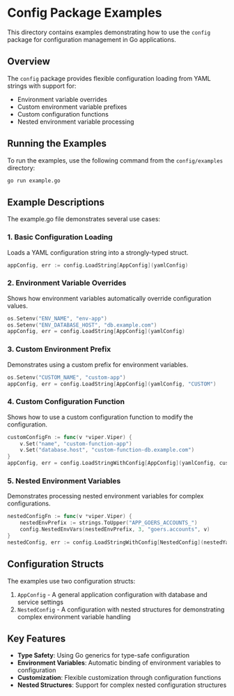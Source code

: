 # Config Package Examples

This directory contains examples demonstrating how to use the `config` package for configuration management in Go applications.

## Overview

The `config` package provides flexible configuration loading from YAML strings with support for:
- Environment variable overrides
- Custom environment variable prefixes
- Custom configuration functions
- Nested environment variable processing

## Running the Examples

To run the examples, use the following command from the `config/examples` directory:

```bash
go run example.go
```

## Example Descriptions

The example.go file demonstrates several use cases:

### 1. Basic Configuration Loading

Loads a YAML configuration string into a strongly-typed struct.

```go
appConfig, err := config.LoadString[AppConfig](yamlConfig)
```

### 2. Environment Variable Overrides

Shows how environment variables automatically override configuration values.

```go
os.Setenv("ENV_NAME", "env-app")
os.Setenv("ENV_DATABASE_HOST", "db.example.com")
appConfig, err = config.LoadString[AppConfig](yamlConfig)
```

### 3. Custom Environment Prefix

Demonstrates using a custom prefix for environment variables.

```go
os.Setenv("CUSTOM_NAME", "custom-app")
appConfig, err = config.LoadString[AppConfig](yamlConfig, "CUSTOM")
```

### 4. Custom Configuration Function

Shows how to use a custom configuration function to modify the configuration.

```go
customConfigFn := func(v *viper.Viper) {
    v.Set("name", "custom-function-app")
    v.Set("database.host", "custom-function-db.example.com")
}
appConfig, err = config.LoadStringWithConfig[AppConfig](yamlConfig, customConfigFn)
```

### 5. Nested Environment Variables

Demonstrates processing nested environment variables for complex configurations.

```go
nestedConfigFn := func(v *viper.Viper) {
    nestedEnvPrefix := strings.ToUpper("APP_GOERS_ACCOUNTS_")
    config.NestedEnvVars(nestedEnvPrefix, 3, "goers.accounts", v)
}
nestedConfig, err := config.LoadStringWithConfig[NestedConfig](nestedYamlConfig, nestedConfigFn)
```

## Configuration Structs

The examples use two configuration structs:

1. `AppConfig` - A general application configuration with database and service settings
2. `NestedConfig` - A configuration with nested structures for demonstrating complex environment variable handling

## Key Features

- **Type Safety**: Using Go generics for type-safe configuration
- **Environment Variables**: Automatic binding of environment variables to configuration
- **Customization**: Flexible customization through configuration functions
- **Nested Structures**: Support for complex nested configuration structures